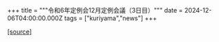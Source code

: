 +++
title = """令和6年定例会12月定例会議（3日目）"""
date = 2024-12-06T04:00:00.000Z
tags = ["kuriyama","news"]
+++


[[source]](https://www.town.kuriyama.hokkaido.jp/site/gikai/29687.html)
